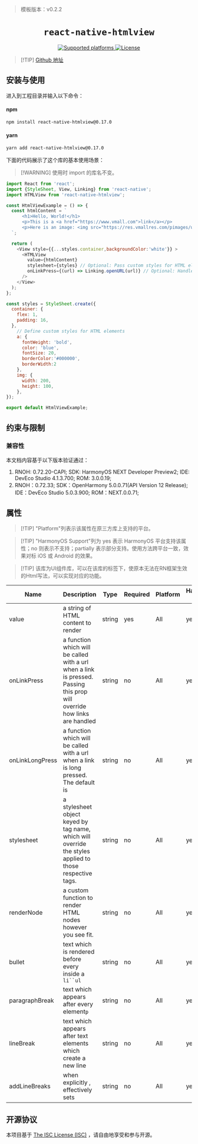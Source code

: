 > 模板版本：v0.2.2

<p align="center">
  <h1 align="center"> <code>react-native-htmlview</code> </h1>
</p>
<p align="center">
    <a href="https://github.com/jsdf/react-native-htmlview">
        <img src="https://img.shields.io/badge/platforms-android%20|%20ios%20|%20harmony%20-lightgrey.svg" alt="Supported platforms" />
    </a>
    <a href="https://github.com/jsdf/react-native-htmlview/blob/master/LICENSE">
        <img src="https://img.shields.io/badge/license-ISC-green.svg" alt="License" />
        <!-- <img src="https://img.shields.io/badge/license-Apache-blue.svg" alt="License" /> -->
    </a>
</p>


> [!TIP] [Github 地址](https://github.com/jsdf/react-native-htmlview)

## 安装与使用

进入到工程目录并输入以下命令：

<!-- tabs:start -->

#### **npm**

```bash
npm install react-native-htmlview@0.17.0
```

#### **yarn**

```bash
yarn add react-native-htmlview@0.17.0
```

<!-- tabs:end -->

下面的代码展示了这个库的基本使用场景：

> [!WARNING] 使用时 import 的库名不变。

```js
import React from 'react';
import {StyleSheet, View, Linking} from 'react-native';
import HTMLView from 'react-native-htmlview';

const HtmlViewExample = () => {
  const htmlContent = `
      <h1>Hello, World!</h1>
      <p>This is a <a href="https://www.vmall.com">link</a></p>
      <p>Here is an image: <img src="https://res.vmallres.com/pimages/uomcdn/CN/pms/202404/displayProduct/10086102004921/428_428_a_mobileFF345C8650FF6E88771386A6433556D0.jpg" alt="Example Image" /></p>
  `;

  return (
    <View style={{...styles.container,backgroundColor:'white'}} >
      <HTMLView 
        value={htmlContent} 
        stylesheet={styles} // Optional: Pass custom styles for HTML elements
        onLinkPress={(url) => Linking.openURL(url)} // Optional: Handle link presses
      />
    </View>
  );
};

const styles = StyleSheet.create({
  container: {
    flex: 1,
    padding: 16,
  },
    // Define custom styles for HTML elements
    a: {
      fontWeight: 'bold',
      color: 'blue',
      fontSize: 20,
      borderColor:'#000000',
      borderWidth:2
    },
    img: {
      width: 200,
      height: 100,
    },
});

export default HtmlViewExample;
```

## 约束与限制

### 兼容性

本文档内容基于以下版本验证通过：

1. RNOH: 0.72.20-CAPI; SDK: HarmonyOS NEXT Developer Preview2; IDE: DevEco Studio 4.1.3.700; ROM: 3.0.0.19;
2. RNOH：0.72.33; SDK：OpenHarmony 5.0.0.71(API Version 12 Release); IDE：DevEco Studio 5.0.3.900; ROM：NEXT.0.0.71;

## 属性

> [!TIP] "Platform"列表示该属性在原三方库上支持的平台。

> [!TIP] "HarmonyOS Support"列为 yes 表示 HarmonyOS 平台支持该属性；no 则表示不支持；partially 表示部分支持。使用方法跨平台一致，效果对标 iOS 或 Android 的效果。

> [!TIP] 该库为UI组件库，可以在该库的标签下，使原本无法在RN框架生效的Html写法，可以实现对应的功能。

| Name            | Description                                                  | Type   | Required | Platform | HarmonyOS Support |
| --------------- | ------------------------------------------------------------ | ------ | -------- | -------- | ----------------- |
| value           | a string of HTML content to render                           | string | yes      | All      | yes               |
| onLinkPress     | a function which will be called with a url when a link is pressed. Passing this prop will override how links are handled | string | no       | All      | yes               |
| onLinkLongPress | a function which will be called with a url when a link is long pressed. The default is | string | no       | All      | yes               |
| stylesheet      | a stylesheet object keyed by tag name, which will override the styles applied to those respective tags. | string | no       | All      | yes               |
| renderNode      | a custom function to render HTML nodes however you see fit.  | string | no       | All      | yes               |
| bullet          | text which is rendered before every inside a `li``ul`        | string | no       | All      | yes               |
| paragraphBreak  | text which appears after every element`p`                    | string | no       | All      | yes               |
| lineBreak       | text which appears after text elements which create a new line | string | no       | All      | yes               |
| addLineBreaks   | when explicitly , effectively sets                           | string | no       | All      | yes               |

## 开源协议

本项目基于 [The ISC License (ISC)](https://github.com/jsdf/react-native-htmlview/blob/master/LICENSE) ，请自由地享受和参与开源。

